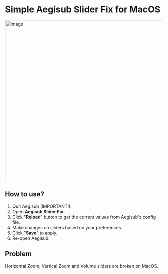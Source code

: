 # Simple Aegisub Slider Fix for MacOS

<img width="512" alt="image" src="https://user-images.githubusercontent.com/7287065/160039760-b493d3dd-f55b-4d2d-ab8f-42e405612f08.png">

## How to use?

1. Quit Aegisub (IMPORTANT!).
2. Open **Aegisub Slider Fix**.
3. Click "**Reload**" button to get the current values from Aegisub's config file.
4. Make changes on sliders based on your preferences.
5. Click "**Save**" to apply.
6. Re-open Aegisub.

## Problem

Horizontal Zoom, Vertical Zoom and Volume sliders are broken on MacOS.

